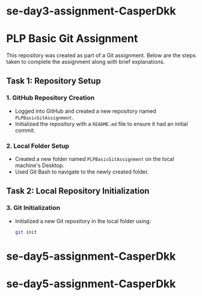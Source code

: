  # se-day3-assignment-CasperDkk
# PLP Basic Git Assignment

This repository was created as part of a Git assignment. Below are the steps taken to complete the assignment along with brief explanations.

## Task 1: Repository Setup

### 1. GitHub Repository Creation
- Logged into GitHub and created a new repository named `PLPBasicGitAssignment`.
- Initialized the repository with a `README.md` file to ensure it had an initial commit.

### 2. Local Folder Setup
- Created a new folder named `PLPBasicGitAssignment` on the local machine's Desktop.
- Used Git Bash to navigate to the newly created folder.

## Task 2: Local Repository Initialization

### 3. Git Initialization
- Initialized a new Git repository in the local folder using:
  ```bash
  git init
# se-day5-assignment-CasperDkk
# se-day5-assignment-CasperDkk
